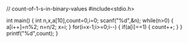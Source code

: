 // count-of-1-s-in-binary-values
#include<stdio.h>

int main() {
   int n,x,a[10],count=0,i=0;
   scanf("%d",&n);
   while(n>0)
   {
       a[i++]=n%2;
       n=n/2;
       x=i;
   }
   for(i=x-1;i>=0;i--)
   {
       if(a[i]==1)
       {
           count++;
       }
   }
   printf("%d",count);
}
